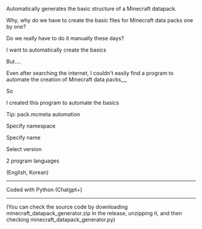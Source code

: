 Automatically generates the basic structure of a Minecraft datapack.

Why, why do we have to create the basic files for Minecraft data packs one by one?

Do we really have to do it manually these days?

I want to automatically create the basics

But....

Even after searching the internet, I couldn't easily find a program to automate the creation of Minecraft data packs,,,,

So

I created this program to automate the basics

Tip:
pack.mcmeta automation

Specify namespace

Specify name

Select version

2 program languages

(English, Korean)

------------------------------------------------------------------------------------------------------------------

Coded with Python
(Chatgpt+)

------------------------------------------------------------------------------------------------------------



(You can check the source code by downloading minecraft_datapack_generator.zip in the release, unzipping it, and then checking minecraft_datapack_generator.py)

